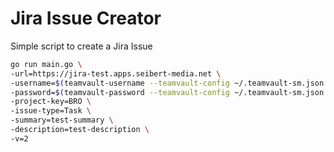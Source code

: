 # Jira Issue Creator

Simple script to create a Jira Issue


```bash
go run main.go \
-url=https://jira-test.apps.seibert-media.net \
-username=$(teamvault-username --teamvault-config ~/.teamvault-sm.json --teamvault-key=gXMy4m) \
-password=$(teamvault-password --teamvault-config ~/.teamvault-sm.json --teamvault-key=gXMy4m) \
-project-key=BRO \
-issue-type=Task \
-summary=test-summary \
-description=test-description \
-v=2
```
